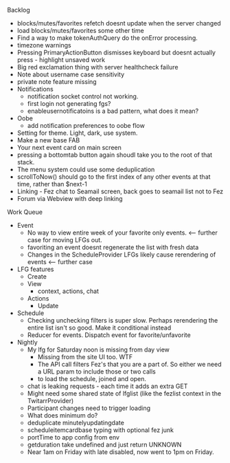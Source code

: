 Backlog
* blocks/mutes/favorites refetch doesnt update when the server changed
* load blocks/mutes/favorites some other time
* Find a way to make tokenAuthQuery do the onError processing.
* timezone warnings
* Pressing PrimaryActionButton dismisses keyboard but doesnt actually press - highlight unsaved work
* Big red exclamation thing with server healthcheck failure
* Note about username case sensitivity
* private note feature missing
* Notifications
  * notification socket control not working.
  * first login not generating fgs?
  * enableusernotificatoins is a bad pattern, what does it mean?
* Oobe
  * add notification preferences to oobe flow
* Setting for theme. Light, dark, use system.
* Make a new base FAB
* Your next event card on main screen
* pressing a bottomtab button again shoudl take you to the root of that stack.
* The menu system could use some deduplication
* scrollToNow() should go to the first index of any other events at that time, rather than $next-1
* Linking - Fez chat to Seamail screen, back goes to seamail list not to Fez
* Forum via Webview with deep linking

Work Queue
* Event
  * No way to view entire week of your favorite only events. <-- further case for moving LFGs out.
  * favoriting an event doesnt regenerate the list with fresh data
  * Changes in the ScheduleProvider LFGs likely cause rerendering of events <-- further case 
* LFG features
  * Create
  * View
    * context, actions, chat
  * Actions
    * Update
* Schedule
  * Checking unchecking filters is super slow. Perhaps rerendering the entire list isn't so good. Make it conditional instead
  * Reducer for events. Dispatch event for favorite/unfavorite
* Nightly
  * My lfg for Saturday noon is missing from day view
    * Missing from the site UI too. WTF
    * The API call filters Fez's that you are a part of. So either we need a URL param to include those or two calls
    * to load the schedule, joined and open.
  * chat is leaking requests - each time it adds an extra GET
  * Might need some shared state of lfglist (like the fezlist context in the TwitarrProvider)
  * Participant changes need to trigger loading
  * What does minimum do?
  * deduplicate minutelyupdatingdate
  * scheduleitemcardbase typing with optional fez junk
  * portTime to app config from env
  * getduration take undefined and just return UNKNOWN
  * Near 1am on Friday with late disabled, now went to 1pm on Friday.
